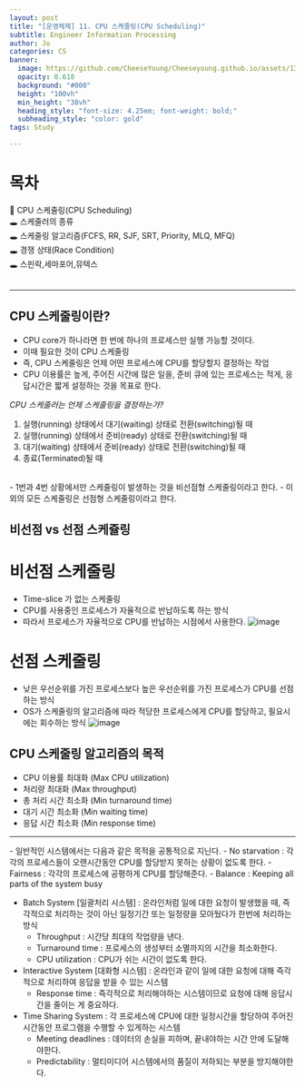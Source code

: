 ```yaml
---
layout: post
title: "[운영체제] 11. CPU 스케줄링(CPU Scheduling)"
subtitle: Engineer Information Processing
author: Jo
categories: CS
banner:
  image: https://github.com/CheeseYoung/Cheeseyoung.github.io/assets/132384527/861293b4-1fb4-41dd-9360-59b2d356adfb
  opacity: 0.618
  background: "#000"
  height: "100vh"
  min_height: "38vh"
  heading_style: "font-size: 4.25em; font-weight: bold;"
  subheading_style: "color: gold"
tags: Study

---
```


# 목차
📌 CPU 스케줄링(CPU Scheduling) <br>
🕳 스케줄러의 종류 <br>
🕳 스케줄링 알고리즘(FCFS, RR, SJF, SRT, Priority, MLQ, MFQ) <br>
🕳 경쟁 상태(Race Condition) <br>
🕳 스핀락,세마포어,뮤텍스 <br>
<br>
<hr>


## CPU 스케줄링이란?
- CPU core가 하나라면 한 번에 하나의 프로세스만 실행 가능할 것이다.
- 이때 필요한 것이 CPU 스케줄링
- 즉, CPU 스케줄링은 언제 어떤 프로세스에 CPU를 할당할지 결정하는 작업
- CPU 이용률은 높게, 주어진 시간에 많은 일을, 준비 큐에 있는 프로세스는 적게, 응답시간은 짧게 설정하는 것을 목표로 한다.

*CPU 스케줄러는 언제 스케줄링을 결정하는가?*
  1) 실행(running) 상태에서 대기(waiting) 상태로 전환(switching)될 때
  2) 실행(running) 상태에서 준비(ready) 상태로 전환(switching)될 때 
  3) 대기(waiting) 상태에서 준비(ready) 상태로 전환(switching)될 때
  4) 종료(Terminated)될 때
<br>
- 1번과 4번 상황에서만 스케줄링이 발생하는 것을 비선점형 스케줄링이라고 한다.
- 이외의 모든 스케줄링은 선점형 스케줄링이라고 한다.

## 비선점 vs 선점 스케쥴링
# 비선점 스케줄링
- Time-slice 가 없는 스케줄링
- CPU를 사용중인 프로세스가 자율적으로 반납하도록 하는 방식
- 따라서 프로세스가 자율적으로 CPU를 반납하는 시점에서 사용한다.
![image](https://github.com/CheeseYoung/Cheeseyoung.github.io/assets/132384527/861293b4-1fb4-41dd-9360-59b2d356adfb)
# 선점 스케줄링
- 낮은 우선순위를 가진 프로세스보다 높은 우선순위를 가진 프로세스가 CPU를 선점하는 방식
- OS가 스케줄링의 알고리즘에 따라 적당한 프로세스에게 CPU를 할당하고, 필요시에는 회수하는 방식
![image](https://github.com/CheeseYoung/Cheeseyoung.github.io/assets/132384527/9102b028-9cec-4b54-a2c1-b4f5a4d4e07a)

## CPU 스케줄링 알고리즘의 목적
- CPU 이용률 최대화 (Max CPU utilization)
- 처리량 최대화 (Max throughput)
- 총 처리 시간 최소화 (Min turnaround time)
- 대기 시간 최소화 (Min waiting time)
- 응답 시간 최소화 (Min response time)
<hr>
- 일반적인 시스템에서는 다음과 같은 목적을 공통적으로 지닌다.
  - No starvation : 각각의 프로세스들이 오랜시간동안 CPU를 할당받지 못하는 상황이 없도록 한다.
  - Fairness : 각각의 프로세스에 공평하게 CPU를 할당해준다.
  - Balance : Keeping all parts of the system busy

- Batch System \[일괄처리 시스템]
 : 온라인처럼 일에 대한 요청이 발생했을 때, 즉각적으로 처리하는 것이 아닌 일정기간 또는 일정량을 모아뒀다가 한번에 처리하는 방식
  - Throughput : 시간당 최대의 작업량을 낸다.
  - Turnaround time : 프로세스의 생성부터 소멸까지의 시간을 최소화한다.
  - CPU utilization : CPU가 쉬는 시간이 없도록 한다.
- Interactive System \[대화형 시스템]
 : 온라인과 같이 일에 대한 요청에 대해 즉각적으로 처리하여 응답을 받을 수 있는 시스템
  - Response time : 즉각적으로 처리해야하는 시스템이므로 요청에 대해 응답시간을 줄이는 게 중요하다.
- Time Sharing System
 : 각 프로세스에 CPU에 대한 일정시간을 할당하여 주어진 시간동안 프로그램을 수행할 수 있게하는 시스템
  - Meeting deadlines : 데이터의 손실을 피하며, 끝내야하는 시간 안에 도달해야한다.
  - Predictability : 멀티미디어 시스템에서의 품질이 저하되는 부분을 방지해야한다.



